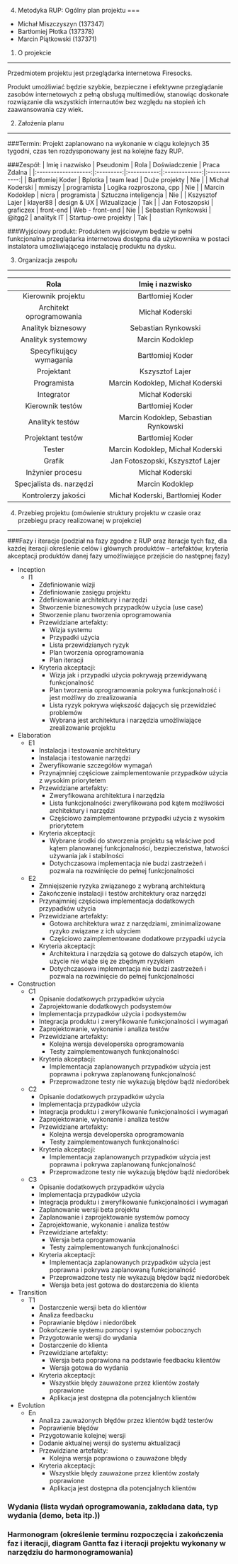4. Metodyka RUP: Ogólny plan projektu 
===


* Michał Miszczyszyn (137347)
* Bartłomiej Płotka (137378)
* Marcin Piątkowski (137371)

1. O projekcie
---

Przedmiotem projektu jest przeglądarka internetowa Firesocks.

Produkt umożliwiać będzie szybkie, bezpieczne i efektywne przeglądanie zasobów internetowych z pełną obsługą multimediów, stanowiąc doskonałe rozwiązanie dla wszystkich internautów bez względu na stopień ich zaawansowania czy wiek.

2. Założenia planu
---

###Termin:
Projekt zaplanowano na wykonanie w ciągu kolejnych 35 tygodni, czas ten rozdysponowany jest na kolejne fazy RUP.

###Zespół:
| Imię i nazwisko     | Pseudonim | Rola        | Doświadczenie | Praca Zdalna |
|:-------------------:|:---------:|:-----------:|:-------------:|:------------:|
| Bartłomiej Koder    | Bplotka   | team lead   | Duże projekty          | Nie          |
| Michał Koderski     | mmiszy    | programista | Logika rozproszona, cpp        | Nie          |
| Marcin Kodoklep     | nicra     | programista | Sztuczna inteligencja          | Nie          |
| Kszysztof Lajer     | klayer88  | design & UX | Wizualizacje      | Tak          |
| Jan Fotoszopski     | graficzex | front-end   | Web - front-end          | Nie          |
| Sebastian Rynkowski | @itgg2    | analityk IT | Startup-owe projekty       | Tak          | 

###Wyjściowy produkt:
Produktem wyjściowym będzie w pełni funkcjonalna przeglądarka internetowa dostępna dla użytkownika w postaci instalatora umożliwiającego instalację produktu na dysku.

3. Organizacja zespołu
---

| Rola                     | Imię i nazwisko                      |
|:------------------------:|:------------------------------------:|
| Kierownik projektu       | Bartłomiej Koder                     |
| Architekt oprogramowania | Michał Koderski                      |
| Analityk biznesowy       | Sebastian Rynkowski                  |
| Analityk systemowy       | Marcin Kodoklep                      |
| Specyfikujący wymagania  | Bartłomiej Koder                     |
| Projektant               | Kszysztof Lajer                      |
| Programista              | Marcin Kodoklep, Michał Koderski     |
| Integrator               | Michał Koderski                      |
| Kierownik testów         | Bartłomiej Koder                     |
| Analityk testów          | Marcin Kodoklep, Sebastian Rynkowski |
| Projektant testów        | Bartłomiej Koder                     |
| Tester                   | Marcin Kodoklep, Michał Koderski     |
| Grafik                   | Jan Fotoszopski, Kszysztof Lajer     |
| Inżynier procesu         | Michał Koderski                      |
| Specjalista ds. narzędzi | Marcin Kodoklep                      |
| Kontrolerzy jakości      | Michał Koderski, Bartłomiej Koder    |

4. Przebieg projektu (omówienie struktury projektu w czasie oraz przebiegu pracy realizowanej w projekcie) 
---

###Fazy i iteracje (podział na fazy zgodne z RUP oraz iteracje tych faz, dla każdej iteracji określenie celów i głównych produktów – artefaktów, kryteria akceptacji produktów danej fazy umożliwiające przejście do następnej fazy) 

* Inception
  * I1
    * Zdefiniowanie wizji
	* Zdefiniowanie zasięgu projektu
	* Zdefiniowanie architektury i narzędzi
	* Stworzenie biznesowych przypadków użycia (use case)
	* Stworzenie planu tworzenia oprogramowania
	* Przewidziane artefakty:
	  * Wizja systemu
	  * Przypadki użycia
	  * Lista przewidzianych ryzyk
	  * Plan tworzenia oprogramowania
	  * Plan iteracji
	* Kryteria akceptacji:
	  * Wizja jak i przypadki użycia pokrywają przewidywaną funkcjonalność
	  * Plan tworzenia oprogramowania pokrywa funkcjonalność i jest możliwy do zrealizowania
	  * Lista ryzyk pokrywa większość dających się przewidzieć problemów
	  * Wybrana jest architektura i narzędzia umożliwiające zrealizowanie projektu
* Elaboration
  * E1
    * Instalacja i testowanie architektury
	* Instalacja i testowanie narzędzi
	* Zweryfikowanie szczegółów wymagań
	* Przynajmniej częściowe zaimplementowanie przypadków użycia z wysokim priorytetem
	* Przewidziane artefakty:
	  * Zweryfikowana architektura i narzędzia
	  * Lista funkcjonalności zweryfikowana pod kątem możliwości architektury i narzędzi
	  * Częściowo zaimplementowane przypadki użycia z wysokim priorytetem
	* Kryteria akceptacji:
	  * Wybrane środki do stworzenia projektu są właściwe pod kątem planowanej funkcjonalności, bezpieczeństwa, łatwości używania jak i stabilności
	  * Dotychczasowa implementacja nie budzi zastrzeżeń i pozwala na rozwinięcie do pełnej funkcjonalności 
  * E2
    * Zmniejszenie ryzyka związanego z wybraną architekturą
	* Zakończenie instalacji i testów architektury oraz narzędzi
	* Przynajmniej częściowa implementacja dodatkowych przypadków użycia
	* Przewidziane artefakty:
	  * Gotowa architektura wraz z narzędziami, zminimalizowane ryzyko związane z ich użyciem
	  * Częściowo zaimplementowane dodatkowe przypadki użycia
	* Kryteria akceptacji:
	  * Architektura i narzędzia są gotowe do dalszych etapów, ich użycie nie wiąże się ze zbędnym ryzykiem
	  * Dotychczasowa implementacja nie budzi zastrzeżeń i pozwala na rozwinięcie do pełnej funkcjonalności 
* Construction
  * C1
    * Opisanie dodatkowych przypadków użycia
	* Zaprojektowanie dodatkowych podsystemów
	* Implementacja przypadków użycia i podsystemów
	* Integracja produktu i zweryfikowanie funkcjonalności i wymagań
	* Zaprojektowanie, wykonanie i analiza testów
	* Przewidziane artefakty:
	  * Kolejna wersja developerska oprogramowania
	  * Testy zaimplementowanych funkcjonalności
	* Kryteria akceptacji:
	  * Implementacja zaplanowanych przypadków użycia jest poprawna i pokrywa zaplanowaną funkcjonalność
	  * Przeprowadzone testy nie wykazują błędów bądź niedoróbek
  * C2 
    * Opisanie dodatkowych przypadków użycia
	* Implementacja przypadków użycia
	* Integracja produktu i zweryfikowanie funkcjonalności i wymagań
	* Zaprojektowanie, wykonanie i analiza testów
	* Przewidziane artefakty:
	  * Kolejna wersja developerska oprogramowania
	  * Testy zaimplementowanych funkcjonalności
	* Kryteria akceptacji:
	  * Implementacja zaplanowanych przypadków użycia jest poprawna i pokrywa zaplanowaną funkcjonalność
	  * Przeprowadzone testy nie wykazują błędów bądź niedoróbek
  * C3
    * Opisanie dodatkowych przypadków użycia
	* Implementacja przypadków użycia
	* Integracja produktu i zweryfikowanie funkcjonalności i wymagań
	* Zaplanowanie wersji beta projektu
	* Zaplanowanie i zaprojektowanie systemów pomocy
	* Zaprojektowanie, wykonanie i analiza testów
	* Przewidziane artefakty:
	  * Wersja beta oprogramowania
	  * Testy zaimplementowanych funkcjonalności
	* Kryteria akceptacji:
	  * Implementacja zaplanowanych przypadków użycia jest poprawna i pokrywa zaplanowaną funkcjonalność
	  * Przeprowadzone testy nie wykazują błędów bądź niedoróbek
	  * Wersja beta jest gotowa do dostarczenia do klienta
* Transition
  * T1
    * Dostarczenie wersji beta do klientów
	* Analiza feedbacku
	* Poprawianie błędów i niedoróbek
	* Dokończenie systemu pomocy i systemów pobocznych
	* Przygotowanie wersji do wydania
	* Dostarczenie do klienta
	* Przewidziane artefakty:
	  * Wersja beta poprawiona na podstawie feedbacku klientów
	  * Wersja gotowa do wydania
	* Kryteria akceptacji:
	  * Wszystkie błędy zauważone przez klientów zostały poprawione
	  * Aplikacja jest dostępna dla potencjalnych klientów
* Evolution
  * En
    * Analiza zauważonych błędów przez klientów bądź testerów
	* Poprawienie błędów
	* Przygotowanie kolejnej wersji
	* Dodanie aktualnej wersji do systemu aktualizacji
	* Przewidziane artefakty:
	  * Kolejna wersja poprawiona o zauważone błędy
	* Kryteria akceptacji:
	  * Wszystkie błędy zauważone przez klientów zostały poprawione
	  * Aplikacja jest dostępna dla potencjalnych klientów

### Wydania (lista wydań oprogramowania, zakładana data, typ wydania (demo, beta itp.)) 

### Harmonogram (określenie terminu rozpoczęcia i zakończenia faz i iteracji, diagram Gantta faz i iteracji projektu wykonany w narzędziu do harmonogramowania)







